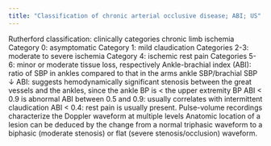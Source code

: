 ```yaml
---
title: "Classification of chronic arterial occlusive disease; ABI; US"
---
```

Rutherford classification: clinically categories chronic limb ischemia
Category 0: asymptomatic
Category 1: mild claudication
Categories 2-3: moderate to severe ischemia
Category 4: ischemic rest pain
Categories 5-6: minor or moderate tissue loss, respectively
Ankle-brachial index (ABI): ratio of SBP in ankles compared to that in the arms
ankle SBP/brachial SBP
&#8595; ABI: suggests hemodynamically significant stenosis between the great vessels and the ankles, since the ankle BP is &lt; the upper extremity BP
ABI &lt; 0.9 is abnormal
ABI between 0.5 and 0.9: usually correlates with intermittent claudication
ABI &lt; 0.4: rest pain is usually present.
Pulse-volume recordings characterize the Doppler waveform at multiple levels
Anatomic location of a lesion can be deduced by the change from a normal triphasic waveform to a biphasic (moderate stenosis) or flat (severe stenosis/occlusion) waveform.

